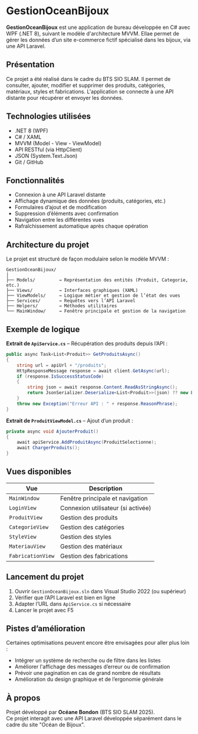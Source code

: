 
# GestionOceanBijoux

**GestionOceanBijoux** est une application de bureau développée en C# avec WPF (.NET 8), suivant le modèle d'architecture MVVM. Ellae permet de gérer les données d’un site e-commerce fictif spécialisé dans les bijoux, via une API Laravel.

## Présentation

Ce projet a été réalisé dans le cadre du BTS SIO SLAM. Il permet de consulter, ajouter, modifier et supprimer des produits, catégories, matériaux, styles et fabrications. L'application se connecte à une API distante pour récupérer et envoyer les données.

## Technologies utilisées

- .NET 8 (WPF)
- C# / XAML
- MVVM (Model - View - ViewModel)
- API RESTful (via HttpClient)
- JSON (System.Text.Json)
- Git / GitHub

## Fonctionnalités

- Connexion à une API Laravel distante
- Affichage dynamique des données (produits, catégories, etc.)
- Formulaires d’ajout et de modification
- Suppression d’éléments avec confirmation
- Navigation entre les différentes vues
- Rafraîchissement automatique après chaque opération

## Architecture du projet

Le projet est structuré de façon modulaire selon le modèle MVVM :

```
GestionOceanBijoux/
│
├── Models/         → Représentation des entités (Produit, Categorie, etc.)
├── Views/          → Interfaces graphiques (XAML)
├── ViewModels/     → Logique métier et gestion de l’état des vues
├── Services/       → Requêtes vers l’API Laravel
├── Helpers/        → Méthodes utilitaires
└── MainWindow/     → Fenêtre principale et gestion de la navigation
```

## Exemple de logique

**Extrait de `ApiService.cs`** – Récupération des produits depuis l’API :

```csharp
public async Task<List<Produit>> GetProduitsAsync()
{
    string url = apiUrl + "/produits";
    HttpResponseMessage response = await client.GetAsync(url);
    if (response.IsSuccessStatusCode)
    {
        string json = await response.Content.ReadAsStringAsync();
        return JsonSerializer.Deserialize<List<Produit>>(json) ?? new List<Produit>();
    }
    throw new Exception("Erreur API : " + response.ReasonPhrase);
}
```

**Extrait de `ProduitViewModel.cs`** – Ajout d’un produit :

```csharp
private async void AjouterProduit()
{
    await apiService.AddProduitAsync(ProduitSelectionne);
    await ChargerProduits();
}
```

## Vues disponibles

| Vue              | Description                             |
|------------------|-----------------------------------------|
| `MainWindow`      | Fenêtre principale et navigation        |
| `LoginView`       | Connexion utilisateur (si activée)      |
| `ProduitView`     | Gestion des produits                    |
| `CategorieView`   | Gestion des catégories                  |
| `StyleView`       | Gestion des styles                      |
| `MateriauView`    | Gestion des matériaux                   |
| `FabricationView` | Gestion des fabrications                |

## Lancement du projet

1. Ouvrir `GestionOceanBijoux.sln` dans Visual Studio 2022 (ou supérieur)
2. Vérifier que l’API Laravel est bien en ligne
3. Adapter l’URL dans `ApiService.cs` si nécessaire
4. Lancer le projet avec F5

## Pistes d’amélioration
Certaines optimisations peuvent encore être envisagées pour aller plus loin :

- Intégrer un système de recherche ou de filtre dans les listes
- Améliorer l'affichage des messages d’erreur ou de confirmation
- Prévoir une pagination en cas de grand nombre de résultats
- Amélioration du design graphique et de l’ergonomie générale

## À propos

Projet développé par **Océane Bondon** (BTS SIO SLAM 2025).  
Ce projet interagit avec une API Laravel développée séparément dans le cadre du site "Océan de Bijoux".
